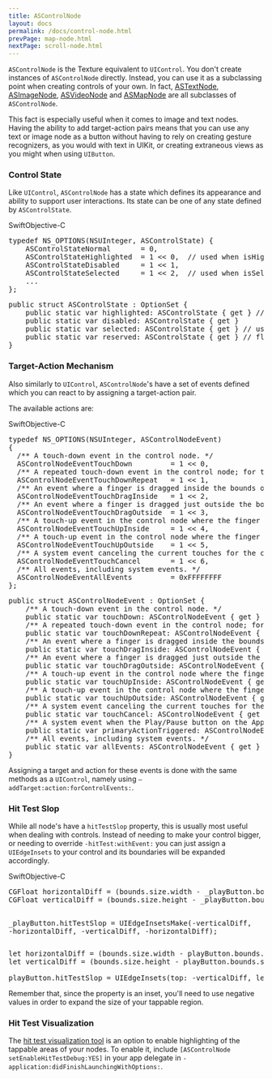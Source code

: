 ```yaml
---
title: ASControlNode
layout: docs
permalink: /docs/control-node.html
prevPage: map-node.html
nextPage: scroll-node.html
---
```


`ASControlNode` is the Texture equivalent to `UIControl`.  You don't create instances of `ASControlNode` directly.  Instead, you can use it as a subclassing point when creating controls of your own.  In fact, <a href = "/docs/text-node.html">ASTextNode</a>, <a href = "/docs/image-node.html">ASImageNode</a>, <a href = "/docs/video-node.html">ASVideoNode</a> and <a href = "/docs/map-node.html">ASMapNode</a> are all subclasses of `ASControlNode`.

This fact is especially useful when it comes to image and text nodes.  Having the ability to add target-action pairs means that you can use any text or image node as a button without having to rely on creating gesture recognizers, as you would with text in UIKit, or creating extraneous views as you might when using `UIButton`.

### Control State

Like `UIControl`, `ASControlNode` has a state which defines its appearance and ability to support user interactions.  Its state can be one of any state defined by `ASControlState`.

<div class = "highlight-group">
<span class="language-toggle"><a data-lang="swift" class="swiftButton">Swift</a><a data-lang="objective-c" class = "active objcButton">Objective-C</a></span>
<div class = "code">
<pre lang="objc" class="objcCode">
typedef NS_OPTIONS(NSUInteger, ASControlState) {
    ASControlStateNormal       = 0,
    ASControlStateHighlighted  = 1 << 0,  // used when isHighlighted is set
    ASControlStateDisabled     = 1 << 1,
    ASControlStateSelected     = 1 << 2,  // used when isSelected is set
    ...
};
</pre>
<pre lang="swift" class = "swiftCode hidden">
public struct ASControlState : OptionSet {
    public static var highlighted: ASControlState { get } // used when ASControlNode isHighlighted is set
    public static var disabled: ASControlState { get }
    public static var selected: ASControlState { get } // used when ASControlNode isSelected is set
    public static var reserved: ASControlState { get } // flags reserved for internal framework use
}
</pre>
</div>
</div>

### Target-Action Mechanism

Also similarly to `UIControl`, `ASControlNode`'s have a set of events defined which you can react to by assigning a target-action pair.  

The available actions are: 
<div class = "highlight-group">
<span class="language-toggle"><a data-lang="swift" class="swiftButton">Swift</a><a data-lang="objective-c" class = "active objcButton">Objective-C</a></span>
<div class = "code">
  <pre lang="objc" class="objcCode">
typedef NS_OPTIONS(NSUInteger, ASControlNodeEvent)
{
  /** A touch-down event in the control node. */
  ASControlNodeEventTouchDown         = 1 << 0,
  /** A repeated touch-down event in the control node; for this event the value of the UITouch tapCount method is greater than one. */
  ASControlNodeEventTouchDownRepeat   = 1 << 1,
  /** An event where a finger is dragged inside the bounds of the control node. */
  ASControlNodeEventTouchDragInside   = 1 << 2,
  /** An event where a finger is dragged just outside the bounds of the control. */
  ASControlNodeEventTouchDragOutside  = 1 << 3,
  /** A touch-up event in the control node where the finger is inside the bounds of the node. */
  ASControlNodeEventTouchUpInside     = 1 << 4,
  /** A touch-up event in the control node where the finger is outside the bounds of the node. */
  ASControlNodeEventTouchUpOutside    = 1 << 5,
  /** A system event canceling the current touches for the control node. */
  ASControlNodeEventTouchCancel       = 1 << 6,
  /** All events, including system events. */
  ASControlNodeEventAllEvents         = 0xFFFFFFFF
};
</pre>
<pre lang="swift" class = "swiftCode hidden">
public struct ASControlNodeEvent : OptionSet {
    /** A touch-down event in the control node. */
    public static var touchDown: ASControlNodeEvent { get }
    /** A repeated touch-down event in the control node; for this event the value of the UITouch tapCount method is greater than one. */
    public static var touchDownRepeat: ASControlNodeEvent { get }
    /** An event where a finger is dragged inside the bounds of the control node. */
    public static var touchDragInside: ASControlNodeEvent { get }
    /** An event where a finger is dragged just outside the bounds of the control. */
    public static var touchDragOutside: ASControlNodeEvent { get }
    /** A touch-up event in the control node where the finger is inside the bounds of the node. */
    public static var touchUpInside: ASControlNodeEvent { get }
    /** A touch-up event in the control node where the finger is outside the bounds of the node. */
    public static var touchUpOutside: ASControlNodeEvent { get }
    /** A system event canceling the current touches for the control node. */
    public static var touchCancel: ASControlNodeEvent { get }
    /** A system event when the Play/Pause button on the Apple TV remote is pressed. */
    public static var primaryActionTriggered: ASControlNodeEvent { get }
    /** All events, including system events. */
    public static var allEvents: ASControlNodeEvent { get }
}
</pre>
</div>
</div>

Assigning a target and action for these events is done with the same methods as a `UIControl`, namely using `–addTarget:action:forControlEvents:`.

### Hit Test Slop

While all node's have a `hitTestSlop` property, this is usually most useful when dealing with controls.  Instead of needing to make your control bigger, or needing to override `-hitTest:withEvent:` you can just assign a `UIEdgeInsets` to your control and its boundaries will be expanded accordingly.

<div class = "highlight-group">
<span class="language-toggle"><a data-lang="swift" class="swiftButton">Swift</a><a data-lang="objective-c" class = "active objcButton">Objective-C</a></span>
<div class = "code">
  <pre lang="objc" class="objcCode">
CGFloat horizontalDiff = (bounds.size.width - _playButton.bounds.size.width)/2;
CGFloat verticalDiff = (bounds.size.height - _playButton.bounds.size.height)/2;

_playButton.hitTestSlop = UIEdgeInsetsMake(-verticalDiff, -horizontalDiff, -verticalDiff, -horizontalDiff);
</pre>
<pre lang="swift" class = "swiftCode hidden">
let horizontalDiff = (bounds.size.width - playButton.bounds.size.width) / 2
let verticalDiff = (bounds.size.height - playButton.bounds.size.height) / 2

playButton.hitTestSlop = UIEdgeInsets(top: -verticalDiff, left: -horizontalDiff, bottom: -verticalDiff, right: -horizontalDiff)
</pre>
</div>
</div>

Remember that, since the property is an inset, you'll need to use negative values in order to expand the size of your tappable region.

### Hit Test Visualization

The <a href = "/docs/debug-tool-hit-test-visualization.html">hit test visualization tool</a> is an option to enable highlighting of the tappable areas of your nodes.  To enable it, include `[ASControlNode setEnableHitTestDebug:YES]` in your app delegate in `-application:didFinishLaunchingWithOptions:`.

